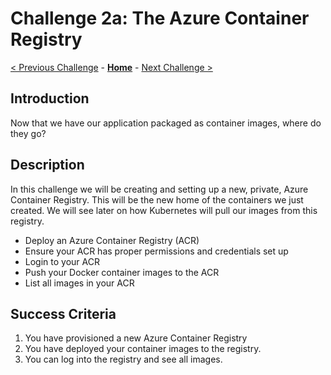 # Challenge 2a: The Azure Container Registry

[< Previous Challenge](./01a-containers.md) - **[Home](../README.md)** - [Next Challenge >](03-acaintro_CLI.md)

## Introduction

Now that we have our application packaged as container images, where do they go?

## Description

In this challenge we will be creating and setting up a new, private, Azure Container Registry. This will be the new home of the containers we just created. We will see later on how Kubernetes will pull our images from this registry.

- Deploy an Azure Container Registry (ACR)
- Ensure your ACR has proper permissions and credentials set up
- Login to your ACR
- Push your Docker container images to the ACR
- List all images in your ACR

## Success Criteria

1. You have provisioned a new Azure Container Registry
1. You have deployed your container images to the registry.
2. You can log into the registry and see all images.